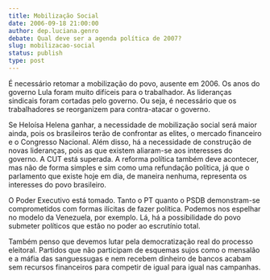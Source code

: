 ```yaml
---
title: Mobilização Social
date: 2006-09-18 21:00:00
author: dep.luciana.genro
debate: Qual deve ser a agenda política de 2007?
slug: mobilizacao-social
status: publish 
type: post
---
```


É necessário retomar a mobilização do povo, ausente em 2006. Os anos do governo Lula foram muito difíceis para o trabalhador. As lideranças sindicais foram cortadas pelo governo. Ou seja, é necessário que os trabalhadores se reorganizem para contra-atacar o governo.   
  
Se Heloísa Helena ganhar, a necessidade de mobilização social será maior ainda, pois os brasileiros terão de confrontar as elites, o mercado financeiro e o Congresso Nacional. Além disso, há a necessidade de construção de novas lideranças, pois as que existem aliaram-se aos interesses do governo. A CUT está superada. A reforma política também deve acontecer, mas não de forma simples e sim como uma refundação política, já que o parlamento que existe hoje em dia, de maneira nenhuma, representa os interesses do povo brasileiro.   
  
O Poder Executivo está tomado. Tanto o PT quanto o PSDB demonstram-se comprometidos com formas ilícitas de fazer política. Podemos nos espelhar no modelo da Venezuela, por exemplo. Lá, há a possibilidade do povo submeter políticos que estão no poder ao escrutínio total.  
  
Também penso que devemos lutar pela democratização real do processo eleitoral. Partidos que não participam de esquemas sujos como o mensalão e a máfia das sanguessugas e nem recebem dinheiro de bancos acabam sem recursos financeiros para competir de igual para igual nas campanhas.


